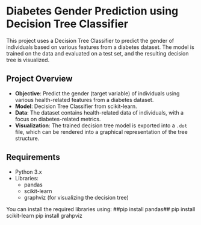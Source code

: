 # Diabetes Gender Prediction using Decision Tree Classifier

This project uses a Decision Tree Classifier to predict the gender of individuals based on various features from a diabetes dataset. The model is trained on the data and evaluated on a test set, and the resulting decision tree is visualized.

## Project Overview

- **Objective**: Predict the gender (target variable) of individuals using various health-related features from a diabetes dataset.
- **Model**: Decision Tree Classifier from scikit-learn.
- **Data**: The dataset contains health-related data of individuals, with a focus on diabetes-related metrics.
- **Visualization**: The trained decision tree model is exported into a `.dot` file, which can be rendered into a graphical representation of the tree structure.

## Requirements

- Python 3.x
- Libraries:
  - pandas
  - scikit-learn
  - graphviz (for visualizing the decision tree)

You can install the required libraries using:
##pip install pandas##
pip install scikit-learn
pip install grahpviz

